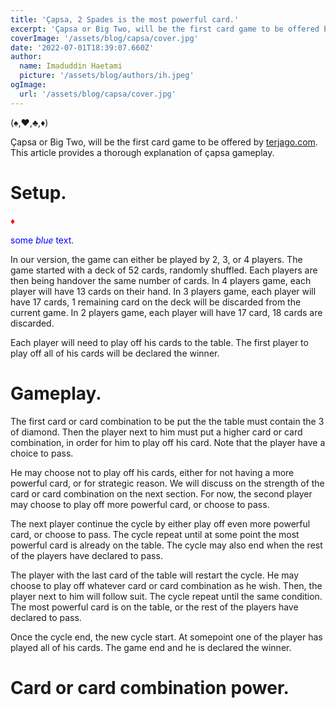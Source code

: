 ```yaml
---
title: 'Çapsa, 2 Spades is the most powerful card.'
excerpt: 'Çapsa or Big Two, will be the first card game to be offered by terjago.com. This article provides a thorough explanation of çapsa gameplay.'
coverImage: '/assets/blog/capsa/cover.jpg'
date: '2022-07-01T18:39:07.660Z'
author:
  name: Imaduddin Haetami
  picture: '/assets/blog/authors/ih.jpeg'
ogImage:
  url: '/assets/blog/capsa/cover.jpg'
---
```


(♠,♥,♣,♦)

Çapsa or Big Two, will be the first card game to be offered by [terjago.com](https://www.terjago.com/). 
This article provides a thorough explanation of çapsa gameplay.

# Setup.

<span style="color:red">♦</span>

<span style="color:blue">some *blue* text</span>.

In our version, the game can either be played by 2, 3, or 4 players.
The game started with a deck of 52 cards, randomly shuffled.
Each players are then being handover the same number of cards.
In 4 players game, each player will have 13 cards on their hand.
In 3 players game, each player will have 17 cards, 1 remaining card on the deck will be discarded from the current game.
In 2 players game, each player will have 17 card, 18 cards are discarded.

Each player will need to play off his cards to the table.
The first player to play off all of his cards will be declared the winner.

# Gameplay.
The first card or card combination to be put the the table must contain the 3 of diamond.
Then the player next to him must put a higher card or card combination, in order for him to play off his card.
Note that the player have a choice to pass.  

He may choose not to play off his cards, either for not having a more powerful card, or for strategic reason.
We will discuss on the strength of the card or card combination on the next section.
For now, the second player may choose to play off more powerful card, or choose to pass.

The next player continue the cycle by either play off even more powerful card, or choose to pass.
The cycle repeat until at some point the most powerful card is already on the table.
The cycle may also end when the rest of the players have declared to pass.

The player with the last card of the table will restart the cycle.
He may choose to play off whatever card or card combination as he wish.
Then, the player next to him will follow suit.
The cycle repeat until the same condition.
The most powerful card is on the table, or the rest of the players have declared to pass.

Once the cycle end, the new cycle start.
At somepoint one of the player has played all of his cards.
The game end and he is declared the winner.

# Card or card combination power.

